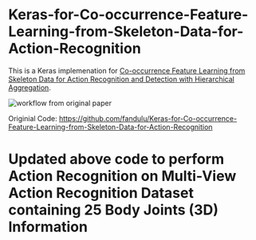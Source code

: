 # Keras-for-Co-occurrence-Feature-Learning-from-Skeleton-Data-for-Action-Recognition

This is a Keras implemenation for [
Co-occurrence Feature Learning from Skeleton Data for Action Recognition and Detection with Hierarchical Aggregation](https://arxiv.org/abs/1804.06055).

![workflow from original paper](https://github.com/fandulu/Keras-for-Co-occurrence-Feature-Learning-from-Skeleton-Data-for-Action-Recognition/blob/master/fig.png)

Originial Code: 
https://github.com/fandulu/Keras-for-Co-occurrence-Feature-Learning-from-Skeleton-Data-for-Action-Recognition

# Updated above code to perform Action Recognition on Multi-View Action Recognition Dataset containing 25 Body Joints (3D) Information
